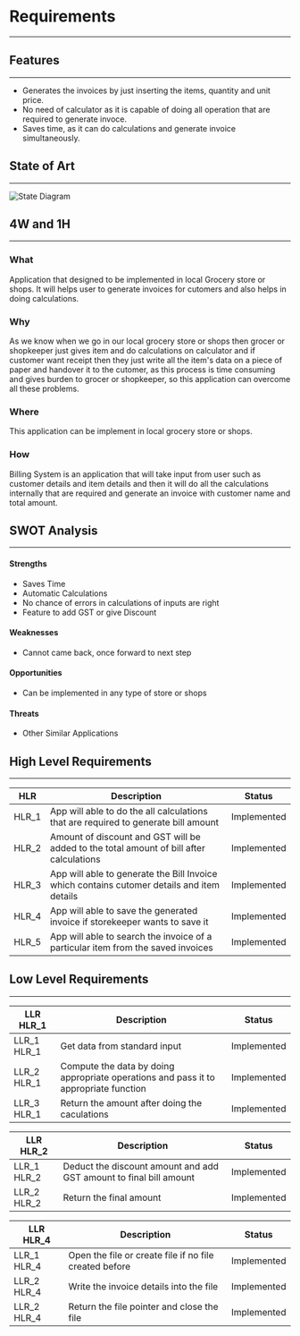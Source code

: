 # Requirements

---

## Features

---

- Generates the invoices by just inserting the items, quantity and unit price.
- No need of calculator as it is capable of doing all operation that are required to generate invoce.
- Saves time, as it can do calculations and generate invoice simultaneously.

## State of Art

---

![State Diagram](stateart_diagram.png)

## 4W and 1H

---

### What

Application that designed to be implemented in local Grocery store or shops. It will helps user to generate invoices for cutomers and also helps in doing calculations.

### Why

As we know when we go in our local grocery store or shops then grocer or shopkeeper just gives item and do calculations on calculator and if customer want receipt then they just write all the item's data on a piece of paper and handover it to the cutomer, as this process is time consuming and gives burden to grocer or shopkeeper, so this application can overcome all these problems.

### Where

This application can be implement in local grocery store or shops.

### How

Billing System is an application that will take input from user such as customer details and item details and then it will do all the calculations internally that are required and generate an invoice with customer name and total amount.

## SWOT Analysis

---

#### Strengths

- Saves Time
- Automatic Calculations
- No chance of errors in calculations of inputs are right
- Feature to add GST or give Discount

#### Weaknesses

- Cannot came back, once forward to next step

#### Opportunities

- Can be implemented in any type of store or shops

#### Threats

- Other Similar Applications

## High Level Requirements

---

| HLR   | Description                                                                                | Status      |
| ----- | ------------------------------------------------------------------------------------------ | ----------- |
| HLR_1 | App will able to do the all calculations that are required to generate bill amount         | Implemented |
| HLR_2 | Amount of discount and GST will be added to the total amount of bill after calculations    | Implemented |
| HLR_3 | App will able to generate the Bill Invoice which contains cutomer details and item details | Implemented |
| HLR_4 | App will able to save the generated invoice if storekeeper wants to save it                | Implemented |
| HLR_5 | App will able to search the invoice of a particular item from the saved invoices           | Implemented |

## Low Level Requirements

---

| LLR HLR_1   | Description                                                                          | Status      |
| ----------- | ------------------------------------------------------------------------------------ | ----------- |
| LLR_1 HLR_1 | Get data from standard input                                                         | Implemented |
| LLR_2 HLR_1 | Compute the data by doing appropriate operations and pass it to appropriate function | Implemented |
| LLR_3 HLR_1 | Return the amount after doing the caculations                                        | Implemented |

| LLR HLR_2   | Description                                                        | Status      |
| ----------- | ------------------------------------------------------------------ | ----------- |
| LLR_1 HLR_2 | Deduct the discount amount and add GST amount to final bill amount | Implemented |
| LLR_2 HLR_2 | Return the final amount                                            | Implemented |

| LLR HLR_4   | Description                                            | Status      |
| ----------- | ------------------------------------------------------ | ----------- |
| LLR_1 HLR_4 | Open the file or create file if no file created before | Implemented |
| LLR_2 HLR_4 | Write the invoice details into the file                | Implemented |
| LLR_2 HLR_4 | Return the file pointer and close the file             | Implemented |
